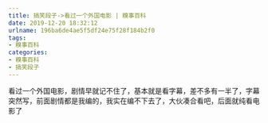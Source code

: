 ```yaml
---
title: 搞笑段子->看过一个外国电影 | 糗事百科
date: 2019-12-20 18:32:12
urlname: 196ba6de4ae5f5df24e75f28f184b2f0
tags: 
- 糗事百科
categories:
- 糗事百科
- 搞笑段子
---
```

看过一个外国电影，剧情早就记不住了，基本就是看字幕，差不多有一半了，字幕突然写，前面剧情都是我编的，我实在编不下去了，大伙凑合看吧，后面就纯看电影了


